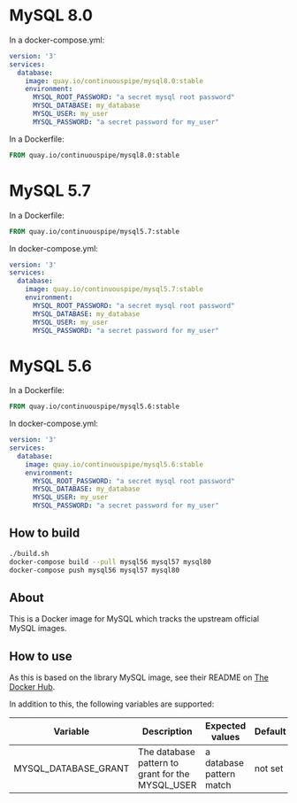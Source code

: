 # MySQL 8.0

In a docker-compose.yml:
```yml
version: '3'
services:
  database:
    image: quay.io/continuouspipe/mysql8.0:stable
    environment:
      MYSQL_ROOT_PASSWORD: "a secret mysql root password"
      MYSQL_DATABASE: my_database
      MYSQL_USER: my_user
      MYSQL_PASSWORD: "a secret password for my_user"
```

In a Dockerfile:
```Dockerfile
FROM quay.io/continuouspipe/mysql8.0:stable
```

# MySQL 5.7

In a Dockerfile:
```Dockerfile
FROM quay.io/continuouspipe/mysql5.7:stable
```
In docker-compose.yml:
```yml
version: '3'
services:
  database:
    image: quay.io/continuouspipe/mysql5.7:stable
    environment:
      MYSQL_ROOT_PASSWORD: "a secret mysql root password"
      MYSQL_DATABASE: my_database
      MYSQL_USER: my_user
      MYSQL_PASSWORD: "a secret password for my_user"
```

# MySQL 5.6

In a Dockerfile:
```Dockerfile
FROM quay.io/continuouspipe/mysql5.6:stable
```
In docker-compose.yml:
```yml
version: '3'
services:
  database:
    image: quay.io/continuouspipe/mysql5.6:stable
    environment:
      MYSQL_ROOT_PASSWORD: "a secret mysql root password"
      MYSQL_DATABASE: my_database
      MYSQL_USER: my_user
      MYSQL_PASSWORD: "a secret password for my_user"
```

## How to build
```bash
./build.sh
docker-compose build --pull mysql56 mysql57 mysql80
docker-compose push mysql56 mysql57 mysql80
```

## About

This is a Docker image for MySQL which tracks the upstream official MySQL images.

## How to use

As this is based on the library MySQL image, see their README on [The Docker Hub](https://hub.docker.com/_/mysql/).

In addition to this, the following variables are supported:

Variable | Description | Expected values | Default
--- | --- | --- | ----
MYSQL_DATABASE_GRANT | The database pattern to grant for the MYSQL_USER | a database pattern match | not set
